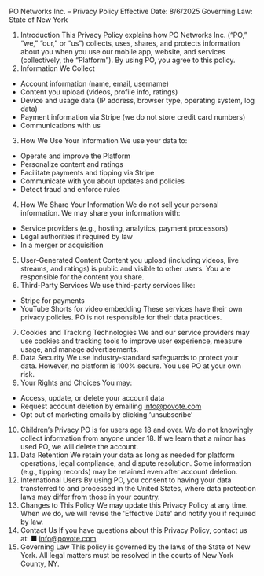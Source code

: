 PO Networks Inc. – Privacy Policy
Effective Date: 8/6/2025
Governing Law: State of New York
1. Introduction
This Privacy Policy explains how PO Networks Inc. (“PO,” “we,” “our,” or “us”) collects, uses, shares,
and protects information about you when you use our mobile app, website, and services (collectively,
the “Platform”). By using PO, you agree to this policy.
2. Information We Collect
- Account information (name, email, username)
- Content you upload (videos, profile info, ratings)
- Device and usage data (IP address, browser type, operating system, log data)
- Payment information via Stripe (we do not store credit card numbers)
- Communications with us
3. How We Use Your Information
We use your data to:
- Operate and improve the Platform
- Personalize content and ratings
- Facilitate payments and tipping via Stripe
- Communicate with you about updates and policies
- Detect fraud and enforce rules
4. How We Share Your Information
We do not sell your personal information.
We may share your information with:
- Service providers (e.g., hosting, analytics, payment processors)
- Legal authorities if required by law
- In a merger or acquisition
5. User-Generated Content
Content you upload (including videos, live streams, and ratings) is public and visible to other users. You
are responsible for the content you share.
6. Third-Party Services
We use third-party services like:
- Stripe for payments
- YouTube Shorts for video embedding
These services have their own privacy policies. PO is not responsible for their data practices.
7. Cookies and Tracking Technologies
We and our service providers may use cookies and tracking tools to improve user experience, measure
usage, and manage advertisements.
8. Data Security
We use industry-standard safeguards to protect your data. However, no platform is 100% secure. You
use PO at your own risk.
9. Your Rights and Choices
You may:
- Access, update, or delete your account data
- Request account deletion by emailing info@povote.com
- Opt out of marketing emails by clicking ‘unsubscribe’
10. Children’s Privacy
PO is for users age 18 and over. We do not knowingly collect information from anyone under 18. If we
learn that a minor has used PO, we will delete the account.
11. Data Retention
We retain your data as long as needed for platform operations, legal compliance, and dispute
resolution. Some information (e.g., tipping records) may be retained even after account deletion.
12. International Users
By using PO, you consent to having your data transferred to and processed in the United States, where
data protection laws may differ from those in your country.
13. Changes to This Policy
We may update this Privacy Policy at any time. When we do, we will revise the 'Effective Date' and
notify you if required by law.
14. Contact Us
If you have questions about this Privacy Policy, contact us at:
■ info@povote.com
15. Governing Law
This policy is governed by the laws of the State of New York. All legal matters must be resolved in the
courts of New York County, NY.
